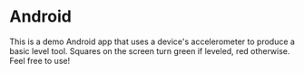 # Android
This is a demo Android app that uses a device's accelerometer to produce a basic level tool.
Squares on the screen turn green if leveled, red otherwise.
Feel free to use!
